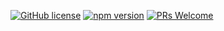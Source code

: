 [![GitHub license](https://img.shields.io/badge/license-MIT-blue.svg)](https://github.com/ralusek/bunchie/blob/master/LICENSE)
[![npm version](https://img.shields.io/npm/v/bunchie.svg?style=flat)](https://www.npmjs.com/package/bunchie)
[![PRs Welcome](https://img.shields.io/badge/PRs-welcome-brightgreen.svg)](https://github.com/ralusek/bunchie/blob/master/LICENSE)
